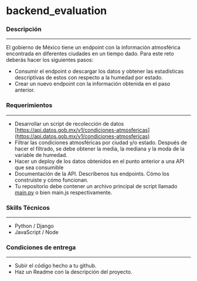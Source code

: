 # backend_evaluation
### Descripción

---

El gobierno de México tiene un endpoint con la información atmosférica encontrada en diferentes ciudades en un tiempo dado. Para este reto deberás hacer los siguientes pasos:

- Consumir el endpoint o descargar los datos y obtener las estadísticas descriptivas de estos con respecto a la humedad por estado.
- Crear un nuevo endpoint con la información obtenida en el paso anterior.

### Requerimientos

---

- Desarrollar un script de recolección de datos  [https://api.datos.gob.mx/v1/condiciones-atmosfericas](https://api.datos.gob.mx/v1/condiciones-atmosfericas)
- Filtrar las condiciones atmosféricas por ciudad y/o estado. Después de hacer el filtrado, se debe obtener la media, la mediana y la moda de la variable de humedad.
- Hacer un deploy de los datos obtenidos en el punto anterior a una API que sea consumible
- Documentación de la API. Descríbenos tus endpoints. Cómo los construiste y cómo funcionan.
- Tu repositorio debe contener un archivo principal de script llamado [main.py](http://main.py) o bien main.js respectivamente.

### Skills Técnicos

---

- Python / Django
- JavaScript / Node

### Condiciones de entrega

---

- Subir el código hecho a tu github.
- Haz un Readme con la descripción del proyecto.
